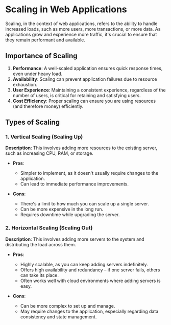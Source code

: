 # Scaling in Web Applications

Scaling, in the context of web applications, refers to the ability to handle increased loads, such as more users, more transactions, or more data. As applications grow and experience more traffic, it's crucial to ensure that they remain performant and available.

## Importance of Scaling

1. **Performance**: A well-scaled application ensures quick response times, even under heavy load.
2. **Availability**: Scaling can prevent application failures due to resource exhaustion.
3. **User Experience**: Maintaining a consistent experience, regardless of the number of users, is critical for retaining and satisfying users.
4. **Cost Efficiency**: Proper scaling can ensure you are using resources (and therefore money) efficiently.

## Types of Scaling

### 1. Vertical Scaling (Scaling Up)

**Description**: This involves adding more resources to the existing server, such as increasing CPU, RAM, or storage.

- **Pros**:
  - Simpler to implement, as it doesn't usually require changes to the application.
  - Can lead to immediate performance improvements.

- **Cons**:
  - There's a limit to how much you can scale up a single server.
  - Can be more expensive in the long run.
  - Requires downtime while upgrading the server.

### 2. Horizontal Scaling (Scaling Out)

**Description**: This involves adding more servers to the system and distributing the load across them.

- **Pros**:
  - Highly scalable, as you can keep adding servers indefinitely.
  - Offers high availability and redundancy – if one server fails, others can take its place.
  - Often works well with cloud environments where adding servers is easy.

- **Cons**:
  - Can be more complex to set up and manage.
  - May require changes to the application, especially regarding data consistency and state management.
